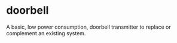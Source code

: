 # doorbell
A basic, low power consumption, doorbell transmitter to replace or complement an existing system.

